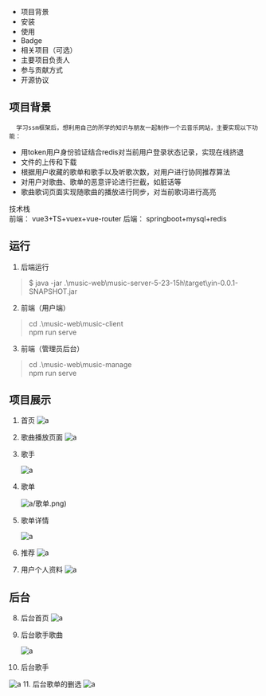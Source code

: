 - 项目背景
- 安装
- 使用
- Badge
- 相关项目（可选）
- 主要项目负责人
- 参与贡献方式
- 开源协议

## 项目背景
      学习ssm框架后，想利用自己的所学的知识与朋友一起制作一个云音乐网站，主要实现以下功能：  

- 用token用户身份验证结合redis对当前用户登录状态记录，实现在线挤退
- 文件的上传和下载
- 根据用户收藏的歌单和歌手以及听歌次数，对用户进行协同推荐算法
- 对用户对歌曲、歌单的恶意评论进行拦截，如脏话等
- 歌曲歌词页面实现随歌曲的播放进行同步，对当前歌词进行高亮

技术栈  
前端：
vue3+TS+vuex+vue-router
后端：
springboot+mysql+redis
## 运行
1. 后端运行  
> $ java -jar .\music-web\music-server-5-23-15h\target\yin-0.0.1-SNAPSHOT.jar
2. 前端（用户端）
>  cd .\music-web\music-client\
>  npm run serve
3. 前端（管理员后台）
>  cd .\music-web\music-manage\
>  npm run serve


## 项目展示
1. 首页
      ![a](img/首页.png)
2. 歌曲播放页面
   ![a](img/歌曲播放页面.png)
3. 歌手

   ![a](img/歌手.png)
4. 歌单


   ![a](img)/歌单.png)

5. 歌单详情

   ![a](img/%E6%AD%8C%E5%8D%95%E8%AF%A6%E6%83%85.png)
6. 推荐
   ![a](img/推荐.png)
7. 用户个人资料
   ![a](img/用户个人资料.png)

## 后台

8. 后台首页
   ![a](img/后台首页.png)
9. 后台歌手歌曲

   ![a](img/后台歌手歌曲.png)
10. 后台歌手

   ![a](img/后台歌手.png)
   11. 后台歌单的删选
   ![a](img/后台歌单的删选.png)

